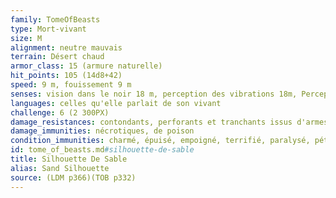 ```yaml
---
family: TomeOfBeasts
type: Mort-vivant
size: M
alignment: neutre mauvais
terrain: Désert chaud
armor_class: 15 (armure naturelle)
hit_points: 105 (14d8+42)
speed: 9 m, fouissement 9 m
senses: vision dans le noir 18 m, perception des vibrations 18m, Perception passive 11
languages: celles qu'elle parlait de son vivant
challenge: 6 (2 300PX)
damage_resistances: contondants, perforants et tranchants issus d'armes non magiques
damage_immunities: nécrotiques, de poison
condition_immunities: charmé, épuisé, empoigné, terrifié, paralysé, pétrifié, empoisonné, à terre, entravé, inconscient
id: tome_of_beasts.md#silhouette-de-sable
title: Silhouette De Sable
alias: Sand Silhouette
source: (LDM p366)(TOB p332)
---
```


